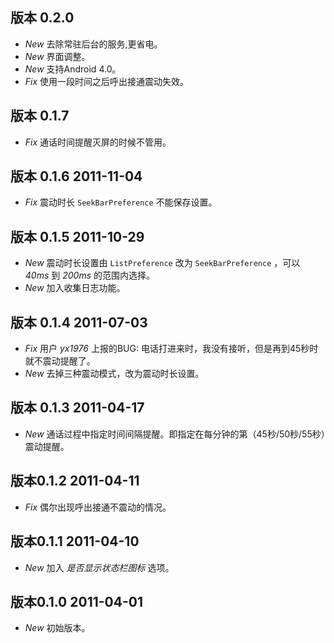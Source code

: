 ## 版本 0.2.0 ##

*   *New* 去除常驻后台的服务,更省电。
*   *New* 界面调整。
*   *New* 支持Android 4.0。
*   *Fix* 使用一段时间之后呼出接通震动失效。

## 版本 0.1.7 ##

*   *Fix* 通话时间提醒灭屏的时候不管用。

## 版本 0.1.6 2011-11-04 ##

*   *Fix* 震动时长 `SeekBarPreference` 不能保存设置。

## 版本 0.1.5 2011-10-29 ##

*   *New* 震动时长设置由 `ListPreference` 改为 `SeekBarPreference` ，可以 *40ms* 到 *200ms* 的范围内选择。
*   *New* 加入收集日志功能。

## 版本 0.1.4 2011-07-03 ##

*   *Fix* 用户 _yx1976_ 上报的BUG: 电话打进来时，我没有接听，但是再到45秒时就不震动提醒了。
*   *New* 去掉三种震动模式，改为震动时长设置。

## 版本 0.1.3 2011-04-17 ##

*   *New* 通话过程中指定时间间隔提醒。即指定在每分钟的第（45秒/50秒/55秒）震动提醒。


## 版本0.1.2 2011-04-11 ##

*   *Fix* 偶尔出现呼出接通不震动的情况。

## 版本0.1.1 2011-04-10 ##

*   *New* 加入 *是否显示状态栏图标* 选项。

## 版本0.1.0 2011-04-01 ##

*   *New* 初始版本。
